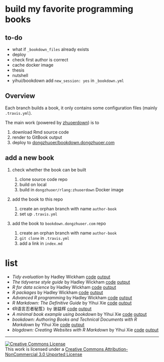# build my favorite programming books


## to-do

- what if `_bookdown_files` already exists
- deploy
- check first author is correct
- cache docker image
- thesis
- nutshell
- yihui/bookdown add `new_session: yes` in `_bookdown.yml`

## Overview

Each branch builds a book, it only contains some configuration files (mainly `.travis.yml`). 

The main work (powered by [zhuoerdown](https://github.com/dongzhuoer/zhuoerdown)) is to 

1. download Rmd source code
1. render to GitBook output
1. deploy to [dongzhuoer/bookdown.dongzhuoer.com](https://github.com/dongzhuoer/bookdown.dongzhuoer.com)






## add a new book

1. check whether the book can be built
   1. clone source code repo 
   1. build on local
   1. build in `dongzhuoer/rlang:zhuoerdown` Docker image

1. add the book to this repo 
   1. create an orphan branch with name `author-book`
   1. set up `.travis.yml`

1. add the book to `bookdown.dongzhuoer.com` repo
   1. create an orphan branch with name `author-book`
   1. `git clone` in `.travis.yml`
   1. add a link in `index.md`


# list

- _Tidy evaluation_ by Hadley Wickham [code](https://github.com/tidyverse/tidyeval) [output](https://bookdown.dongzhuoer.com/hadley/tidyeval)
- _The tidyverse style guide_ by Hadley Wickham [code](https://github.com/tidyverse/style) [output](https://bookdown.dongzhuoer.com/hadley/style)
- _R for data science_ by Hadley Wickham [code](https://github.com/hadley/r4ds) [output](https://bookdown.dongzhuoer.com/hadley/r4ds)
- _R packages_ by Hadley Wickham [code](https://github.com/hadley/r-pkgs) [output](https://bookdown.dongzhuoer.com/hadley/r-pkgs)
- _Advanced R programming_ by Hadley Wickham [code](https://github.com/hadley/adv-r) [output](https://bookdown.dongzhuoer.com/hadley/adv-r)
- _R Markdown: The Definitive Guide_ by Yihui Xie [code](https://github.com/rstudio/rmarkdown-book) [output](https://bookdown.dongzhuoer.com/yihui/rmarkdown)
- 《R语言忍者秘笈》by 谢益辉 [code](https://github.com/yihui/r-ninja) [output](https://bookdown.dongzhuoer.com/yihui/r-ninja)
- _A minimal book example using bookdown_ by Yihui Xie [code](https://github.com/rstudio/bookdown-demo) [output](https://bookdown.dongzhuoer.com/yihui/bookdown-demo)
- _bookdown: Authoring Books and Technical Documents with R Markdown_ by Yihui Xie [code](https://github.com/rstudio/bookdown/tree/master/inst/examples) [output](https://bookdown.dongzhuoer.com/yihui/bookdown)
- _blogdown: Creating Websites with R Markdown_ by Yihui Xie [code](https://github.com/rstudio/blogdown/tree/master/docs) [output](https://bookdown.dongzhuoer.com/yihui/blogdown)



-----------------------

[![Creative Commons License](https://i.creativecommons.org/l/by-nc/3.0/88x31.png)](http://creativecommons.org/licenses/by-nc/3.0/)  
This work is licensed under a [Creative Commons Attribution-NonCommercial 3.0 Unported License](http://creativecommons.org/licenses/by-nc/3.0/)
